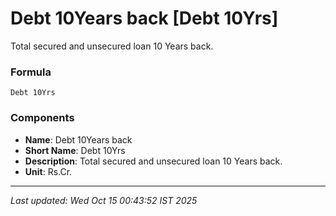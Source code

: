 # Debt 10Years back [Debt 10Yrs]
Total secured and unsecured loan 10 Years back.

### Formula
```text
Debt 10Yrs
```


### Components
- **Name**: Debt 10Years back
- **Short Name**: Debt 10Yrs
- **Description**: Total secured and unsecured loan 10 Years back.
- **Unit**: Rs.Cr.

---
*Last updated: Wed Oct 15 00:43:52 IST 2025*
